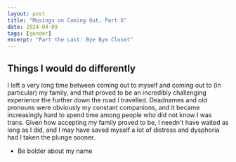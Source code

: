```yaml
---
layout: post
title: "Musings on Coming Out, Part 6"
date: 2024-04-09
tags: [gender]
excerpt: "Part the Last: Bye Bye Closet"
---
```


## Things I would do differently

I left a very long time between coming out to myself and coming out to (in particular) my family, and that proved to be an incredibly challenging experience the further down the road I travelled. Deadnames and old pronouns were obviously my constant companions, and it became increasingly hard to spend time among people who did not know I was trans. Given how accepting my family proved to be, I needn't have waited as long as I did, and I may have saved myself a lot of distress and dysphoria had I taken the plunge sooner.


- Be bolder about my name
